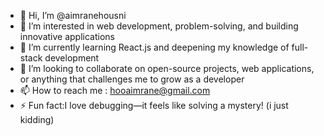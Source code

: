 - 👋 Hi, I’m @aimranehousni
- 👀 I’m interested in web development, problem-solving, and building innovative applications
- 🌱 I’m currently learning React.js and deepening my knowledge of full-stack development
- 💞️ I’m looking to collaborate on open-source projects, web applications, or anything that challenges me to grow as a developer
- 📫 How to reach me : hooaimrane@gmail.com
- ⚡ Fun fact:I love debugging—it feels like solving a mystery! (i just kidding)

<!---
aimranehousni/aimranehousni is a ✨ special ✨ repository because its `README.md` (this file) appears on your GitHub profile.
You can click the Preview link to take a look at your changes.
--->

